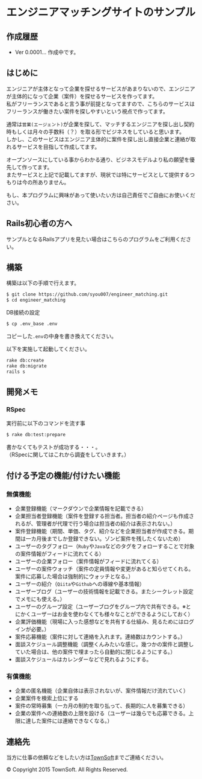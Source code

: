 # エンジニアマッチングサイトのサンプル

## 作成履歴
* Ver 0.0001... 作成中です。

## はじめに
エンジニアが主体となって企業を探せるサービスがあまりないので、エンジニアが主体的になって企業（案件）を探せるサービスを作ってます。  
私がフリーランスであると言う事が前提となってますので、こちらのサービスはフリーランスが働きたい案件を探しやすいという視点で作ってます。

通常は`営業(エージェント)`が企業を探して、マッチするエンジニアを探し出し契約時もしくは月々の手数料（？）を取る形でビジネスをしていると思います。  
しかし、このサービスはエンジニア主体的に案件を探し出し直接企業と連絡が取れるサービスを目指して作成してます。  

オープンソースにしている事からわかる通り、ビジネスモデルより私の願望を優先して作ってます。  
またサービスと上記で記載してますが、現状では特にサービスとして提供するつもりは今の所ありません。

もし、本プログラムに興味があって使いたい方は自己責任でご自由にお使いください。  

## Rails初心者の方へ
サンプルとなるRailsアプリを見たい場合はこちらのプログラムをご利用ください。

## 構築
構築は以下の手順で行えます。

```sh
$ git clone https://github.com/syou007/engineer_matching.git
$ cd engineer_matching
```

DB接続の設定

```sh
$ cp .env_base .env
```

コピーした`.env`の中身を書き換えてください。

以下を実施して起動してください。

```sh
rake db:create
rake db:migrate
rails s
```

## 開発メモ

### RSpec
実行前に以下のコマンドを流す事

```sh
$ rake db:test:prepare
```

書かなくてもテストが成功する・・・。  
（RSpecに関してはこれから調査をしていきます。）

## 付ける予定の機能/付けたい機能

### 無償機能

* 企業登録機能（マークダウンで企業情報を記載できる）
* 企業担当者登録機能（案件を登録する担当者。担当者の紹介ページも作成されるが、管理者が代理で行う場合は担当者の紹介は表示されない。）
* 案件登録機能（期間、単価、タグ、紹介などを企業担当者が作成できる。期間は一カ月後までしか登録できない。ゾンビ案件を残したくないため）
* ユーザーのタグフォロー（`Ruby`や`Java`などのタグをフォローすることで対象の案件情報がフィードに流れてくる）
* ユーザーの企業フォロー（案件情報がフィードに流れてくる）
* ユーザーの案件ウォッチ（案件の定員情報や変更があると知らせてくれる。案件に応募した場合は強制的にウォッチとなる。）
* ユーザーの紹介（`Qiita`や`Github`への導線や基本情報）
* ユーザーブログ（ユーザーの技術情報を記載できる。またシークレット設定でメモにも使える。）
* ユーザーのグループ設定（ユーザーブログをグループ内で共有できる。※とにかくユーザーはお金を使わなくても様々なことができるようにしておく）
* 企業評価機能（現場に入った感想などを共有する仕組み、見るためにはログインが必要。）
* 案件応募機能（案件に対して連絡を入れます。連絡数はカウントする。）
* 面談スケジュール調整機能（調整くんみたいな感じ。幾つかの案件と調整していた場合は、他の案件で埋まったら自動的に閉じるようにする。）
* 面談スケジュールはカレンダーなどで見れるようにする。

### 有償機能

* 企業の匿名機能（企業自体は表示されないが、案件情報だけ流れていく）
* 企業案件を検索上位にする
* 案件の常時募集（一カ月の制約を取り払って、長期的に人を募集できる）
* 企業の案件への連絡数の上限を設ける（ユーザーは幾らでも応募できる。上限に達した案件には連絡できなくなる。）

## 連絡先
当方に仕事の依頼などをしたい方は[TownSoft](http://townsoft.jp)までご連絡ください。

© Copyright 2015 TownSoft. All Rights Reserved.